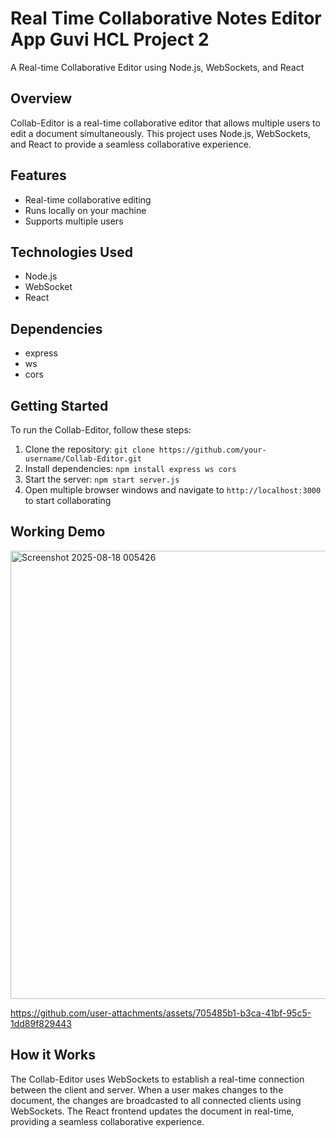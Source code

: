 # Real Time Collaborative Notes Editor App Guvi HCL Project 2
A Real-time Collaborative Editor using Node.js, WebSockets, and React

## Overview

Collab-Editor is a real-time collaborative editor that allows multiple users to edit a document simultaneously. This project uses Node.js, WebSockets, and React to provide a seamless collaborative experience.

## Features

* Real-time collaborative editing
* Runs locally on your machine
* Supports multiple users

## Technologies Used

* Node.js
* WebSocket
* React

## Dependencies

* express
* ws
* cors

## Getting Started

To run the Collab-Editor, follow these steps:

1. Clone the repository: `git clone https://github.com/your-username/Collab-Editor.git`
2. Install dependencies: `npm install express ws cors`
3. Start the server: `npm start server.js`
4. Open multiple browser windows and navigate to `http://localhost:3000` to start collaborating

## Working Demo


<img width="1355" height="717" alt="Screenshot 2025-08-18 005426" src="https://github.com/user-attachments/assets/b0990db9-f7da-44c5-a22a-74d88f81f19b" />


https://github.com/user-attachments/assets/705485b1-b3ca-41bf-95c5-1dd89f829443


## How it Works

The Collab-Editor uses WebSockets to establish a real-time connection between the client and server. When a user makes changes to the document, the changes are broadcasted to all connected clients using WebSockets. The React frontend updates the document in real-time, providing a seamless collaborative experience.

